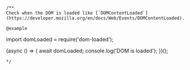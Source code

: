 ```
/**
Check when the DOM is loaded like [`DOMContentLoaded`](https://developer.mozilla.org/en/docs/Web/Events/DOMContentLoaded).

@example
```
import domLoaded = require('dom-loaded');

(async () => {
	await domLoaded;
	console.log('DOM is loaded');
})();
```
*/
```